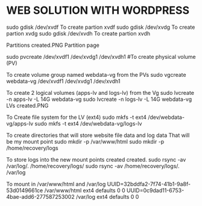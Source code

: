 # WEB SOLUTION WITH WORDPRESS #

sudo gdisk /dev/xvdf To create partion xvdf
sudo gdisk /dev/xvdg To create partion xvdg
sudo gdisk /dev/xvdh To create partion xvdh

Partitions created.PNG  Partition page

sudo pvcreate /dev/xvdf1 /dev/xvdg1 /dev/xvdh1 #To create physical volume (PV)

To create volume group named webdata-vg from the PVs
sudo vgcreate webdata-vg /dev/xvdf1 /dev/xvdg1 /dev/xvdh1

To create 2 logical volumes (apps-lv and logs-lv) from the  Vg
sudo lvcreate -n apps-lv -L 14G webdata-vg
sudo lvcreate -n logs-lv -L 14G webdata-vg
LVs created.PNG

To Create file system for the LV (ext4)
sudo mkfs -t ext4 /dev/webdata-vg/apps-lv
sudo mkfs -t ext4 /dev/webdata-vg/logs-lv

To create directories that will store website file data and log data That will be my mount point
sudo mkdir -p /var/www/html
sudo mkdir -p /home/recovery/logs

To store logs into the new mount points created created.
sudo rsync -av /var/log/. /home/recovery/logs/
sudo rsync -av /home/recovery/logs/. /var/log

To mount in /var/www/html and /var/log
UUID=32bddfa2-7f74-41b1-9a8f-53d0149661ce /var/www/html ext4 defaults 0 0
UUID=0c9dad11-6753-4bae-add6-277587253002 /var/log ext4 defaults 0 0 
